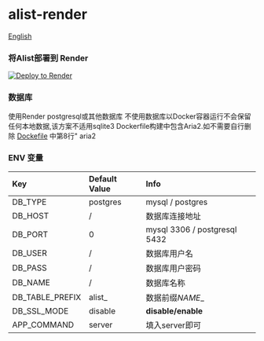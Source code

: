 # alist-render
[English](./README.md)
### 将Alist部署到 Render
[![Deploy to Render](https://render.com/images/deploy-to-render-button.svg)](https://render.com/deploy)

### 数据库
使用Render postgresql或其他数据库
不使用数据库以Docker容器运行不会保留任何本地数据,该方案不适用sqlite3
Dockerfile构建中包含Aria2.如不需要自行删除 [Dockefile](https://github.com/NicoChiGu/alist-render/blob/main/Dockerfile) 中第8行" aria2

### ENV 变量
| Key | Default Value | Info |
|:---------|:---------|:---------|
| DB_TYPE | postgres | mysql / postgres |
| DB_HOST | / | 数据库连接地址 |
| DB_PORT | 0 | mysql 3306 / postgresql 5432 |
| DB_USER | / | 数据库用户名 |
| DB_PASS | / | 数据库用户密码 |
| DB_NAME | / | 数据库名称 |
| DB_TABLE_PREFIX | alist_ | 数据前缀*NAME*_ |
| DB_SSL_MODE | disable | **disable/enable** |
| APP_COMMAND | server | 填入server即可 |

